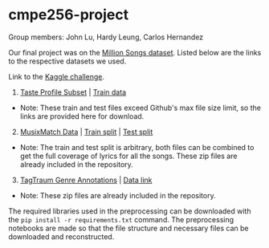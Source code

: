 # cmpe256-project

Group members: John Lu, Hardy Leung, Carlos Hernandez

Our final project was on the [Million Songs dataset](http://millionsongdataset.com/). Listed below are the links to the respective datasets we used.

Link to the [Kaggle challenge](https://www.kaggle.com/competitions/msdchallenge/data).

1. [Taste Profile Subset](http://millionsongdataset.com/tasteprofile/) | [Train data](http://millionsongdataset.com/sites/default/files/challenge/train_triplets.txt.zip) 
- Note: These train and test files exceed Github's max file size limit, so the links are provided here for download.
2. [MusixMatch Data](http://millionsongdataset.com/musixmatch/) | [Train split](http://millionsongdataset.com/sites/default/files/AdditionalFiles/mxm_dataset_train.txt.zip) | [Test split](http://millionsongdataset.com/sites/default/files/AdditionalFiles/mxm_dataset_test.txt.zip)
- Note: The train and test split is arbitrary, both files can be combined to get the full coverage of lyrics for all the songs. These zip files are already included in the repository.
3. [TagTraum Genre Annotations](http://www.tagtraum.com/msd_genre_datasets.html) | [Data link](https://www.tagtraum.com/genres/msd_tagtraum_cd1.cls.zip)
- Note: These zip files are already included in the repository.

The required libraries used in the preprocessing can be downloaded with the `pip install -r requirements.txt` command. The preprocessing notebooks are made so that the file structure and necessary files can be downloaded and reconstructed.
